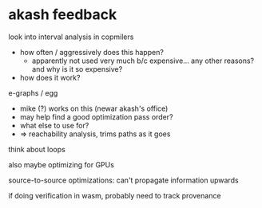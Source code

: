 # akash feedback

look into interval analysis in copmilers
- how often / aggressively does this happen?
    - apparently not used very much b/c expensive... any other reasons? and why
      is it so expensive?
- how does it work?

e-graphs / egg
- mike (?) works on this (newar akash's office)
- may help find a good optimization pass order?
- what else to use for?
- => reachability analysis, trims paths as it goes

think about loops

also maybe optimizing for GPUs

source-to-source optimizations: can't propagate information upwards

if doing verification in wasm, probably need to track provenance
